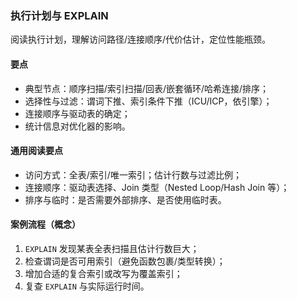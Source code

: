 ### 执行计划与 EXPLAIN

阅读执行计划，理解访问路径/连接顺序/代价估计，定位性能瓶颈。

#### 要点
- 典型节点：顺序扫描/索引扫描/回表/嵌套循环/哈希连接/排序；
- 选择性与过滤：谓词下推、索引条件下推（ICU/ICP，依引擎）；
- 连接顺序与驱动表的确定；
- 统计信息对优化器的影响。

#### 通用阅读要点

- 访问方式：全表/索引/唯一索引；估计行数与过滤比例；
- 连接顺序：驱动表选择、Join 类型（Nested Loop/Hash Join 等）；
- 排序与临时：是否需要外部排序、是否使用临时表。

#### 案例流程（概念）

1) `EXPLAIN` 发现某表全表扫描且估计行数巨大；
2) 检查谓词是否可用索引（避免函数包裹/类型转换）；
3) 增加合适的复合索引或改写为覆盖索引；
4) 复查 `EXPLAIN` 与实际运行时间。
